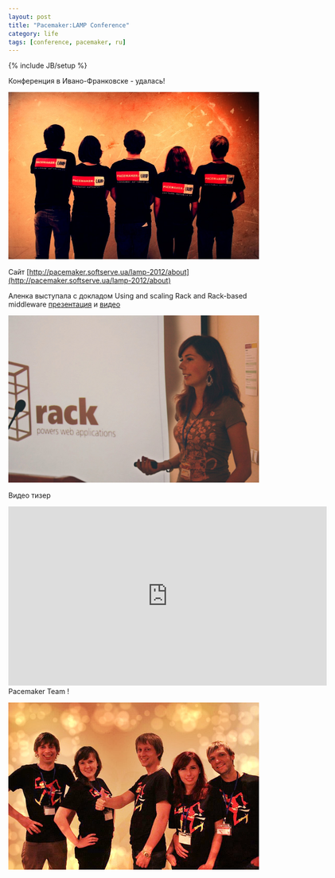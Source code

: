 ```yaml
---
layout: post
title: "Pacemaker:LAMP Conference"
category: life
tags: [conference, pacemaker, ru]
---
```

{% include JB/setup %}



Конференция в Ивано-Франковске - удалась!

![Пасемакеры!](/images/life/pacemakers_01.jpg "Пасемакеры!")

Сайт [http://pacemaker.softserve.ua/lamp-2012/about](http://pacemaker.softserve.ua/lamp-2012/about)

Аленка выступала с докладом Using and scaling Rack and Rack-based middleware [презентация](http://pacemaker.softserve.ua/slides/lamp-2012/Alona_Mekhovova-Using_and_scaling_Rack_and%20Rack-based_middleware.pdf) и [видео](http://youtu.be/6hbJEeGDpZU)

![Аленка!](/images/life/pacemaker_alony.jpg "Аленка!")




Видео тизер

<iframe width="640" height="360" src="http://www.youtube.com/embed/AwMi43wWoXg" frameborder="0" allowfullscreen></iframe>
Pacemaker Team !

![Пасемакеры!](/images/life/pacemakers_03.jpg "Пасемакеры!")

